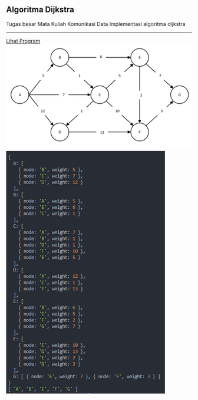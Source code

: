 ## Algoritma Dijkstra

Tugas besar Mata Kuliah Komunikasi Data Implementasi algoritma dijkstra

<hr>
<a href="https://iseplutpinur.github.io/algoritma_dijkstra/">Lihat Program</a>
<img src="assets/img/Contoh.png">

<img src="assets/img/Hasil.png">
